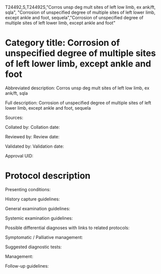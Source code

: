 T24492,S,T24492S,"Corros unsp deg mult sites of left low limb, ex ank/ft, sqla", "Corrosion of unspecified degree of multiple sites of left lower limb, except ankle and foot, sequela","Corrosion of unspecified degree of multiple sites of left lower limb, except ankle and foot"
# Category title: Corrosion of unspecified degree of multiple sites of left lower limb, except ankle and foot

Abbreviated description: Corros unsp deg mult sites of left low limb, ex ank/ft, sqla

Full description: Corrosion of unspecified degree of multiple sites of left lower limb, except ankle and foot, sequela

Sources:

Collated by:
Collation date:

Reviewed by:
Review date:

Validated by:
Validation date:

Approval UID:

# Protocol description

Presenting conditions:

History capture guidelines:

General examination guidelines:

Systemic examination guidelines:

Possible differential diagnoses with links to related protocols:

Symptomatic / Palliative management:

Suggested diagnostic tests:

Management:

Follow-up guidelines:
